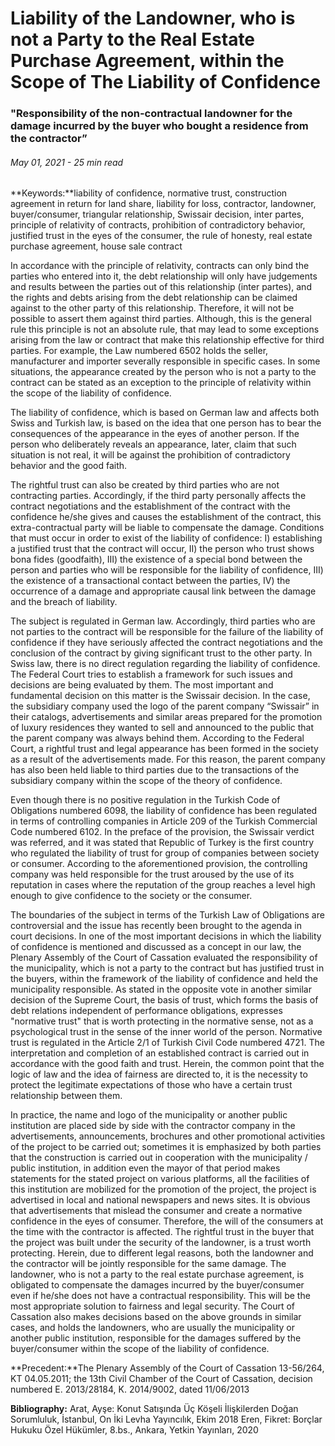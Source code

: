 <BlogMetaDecorator folder="generic" image="generic.png" imageAlt="image alt" description="Responsibility of the non-contractual landowner for the damage incurred by the buyer who bought a residence from the contractor" title="UnverLegal - Liability of the Landowner, who is not a Party to the Real Estate Purchase Agreement, within the Scope of The Liability of Confidence" />

# Liability of the Landowner, who is not a Party to the Real Estate Purchase Agreement, within the Scope of The Liability of Confidence

### "Responsibility of the non-contractual landowner for the damage incurred by the buyer who bought a residence from the contractor”

###### May 01, 2021 - 25 min read

**Keywords:**liability of confidence, normative trust, construction agreement in return for land share, liability for loss, contractor, landowner, buyer/consumer, triangular relationship, Swissair decision, inter partes, principle of relativity of contracts, prohibition of contradictory behavior, justified trust in the eyes of the consumer, the rule of honesty, real estate purchase agreement, house sale contract 

In accordance with the principle of relativity, contracts can only bind the parties who entered into it, the debt relationship will only have judgements and results between the parties out of this relationship (inter partes), and the rights and debts arising from the debt relationship can be claimed against to the other party of this relationship. Therefore, it will not be possible to assert them against third parties. Although, this is the general rule this principle is not an absolute rule, that may lead to some exceptions arising from the law or contract that make this relationship effective for third parties. For example, the Law numbered 6502 holds the seller, manufacturer and importer severally responsible in specific cases. In some situations, the appearance created by the person who is not a party to the contract can be stated as an exception to the principle of relativity within the scope of the liability of confidence. 

The liability of confidence, which is based on German law and affects both Swiss and Turkish law, is based on the idea that one person has to bear the consequences of the appearance in the eyes of another person. If the person who deliberately reveals an appearance, later, claim that such situation is not real, it will be against the prohibition of contradictory behavior and the good faith. 

The rightful trust can also be created by third parties who are not contracting parties. Accordingly, if the third party personally affects the contract negotiations and the establishment of the contract with the confidence he/she gives and causes the establishment of the contract, this extra-contractual party will be liable to compensate the damage. Conditions that must occur in order to exist of the liability of confidence: I) establishing a justified trust that the contract will occur, II) the person who trust shows bona fides (goodfaith), III) the existence of a special bond between the person and parties who will be responsible for the liability of confidence, III) the existence of a transactional contact between the parties, IV) the occurrence of a damage and appropriate causal link between the damage and the breach of liability. 

The subject is regulated in German law. Accordingly, third parties who are not parties to the contract will be responsible for the failure of the liability of confidence if they have seriously affected the contract negotiations and the conclusion of the contract by giving significant trust to the other party. In Swiss law, there is no direct regulation regarding the liability of confidence. The Federal Court tries to establish a framework for such issues and decisions are being evaluated by them. The most important and fundamental decision on this matter is the Swissair decision. In the case, the subsidiary company used the logo of the parent company “Swissair” in their catalogs, advertisements and similar areas prepared for the promotion of luxury residences they wanted to sell and announced to the public that the parent company was always behind them. According to the Federal Court, a rightful trust and legal appearance has been formed in the society as a result of the advertisements made. For this reason, the parent company has also been held liable to third parties due to the transactions of the subsidiary company within the scope of the theory of confidence. 

Even though there is no positive regulation in the Turkish Code of Obligations numbered 6098, the liability of confidence has been regulated in terms of controlling companies in Article 209 of the Turkish Commercial Code numbered 6102. In the preface of the provision, the Swissair verdict was referred, and it was stated that Republic of Turkey is the first country who regulated the liability of trust for group of companies between society or consumer. According to the aforementioned provision, the controlling company was held responsible for the trust aroused by the use of its reputation in cases where the reputation of the group reaches a level high enough to give confidence to the society or the consumer. 

The boundaries of the subject in terms of the Turkish Law of Obligations are controversial and the issue has recently been brought to the agenda in court decisions. In one of the most important decisions in which the liability of confidence is mentioned and discussed as a concept in our law, the Plenary Assembly of the Court of Cassation evaluated the responsibility of the municipality, which is not a party to the contract but has justified trust in the buyers, within the framework of the liability of confidence and held the municipality responsible. As stated in the opposite vote in another similar decision of the Supreme Court, the basis of trust, which forms the basis of debt relations independent of performance obligations, expresses "normative trust" that is worth protecting in the normative sense, not as a psychological trust in the sense of the inner world of the person. Normative trust is regulated in the Article 2/1 of Turkish Civil Code numbered 4721. The interpretation and completion of an established contract is carried out in accordance with the good faith and trust. Herein, the common point that the logic of law and the idea of fairness are directed to, it is the necessity to protect the legitimate expectations of those who have a certain trust relationship between them. 

In practice, the name and logo of the municipality or another public institution are placed side by side with the contractor company in the advertisements, announcements, brochures and other promotional activities of the project to be carried out; sometimes it is emphasized by both parties that the construction is carried out in cooperation with the municipality / public institution, in addition even the mayor of that period makes statements for the stated project on various platforms, all the facilities of this institution are mobilized for the promotion of the project, the project is advertised in local and national newspapers and news sites. It is obvious that advertisements that mislead the consumer and create a normative confidence in the eyes of consumer. Therefore, the will of the consumers at the time with the contractor is affected. The rightful trust in the buyer that the project was built under the security of the landowner, is a trust worth protecting. Herein, due to different legal reasons, both the landowner and the contractor will be jointly responsible for the same damage. The landowner, who is not a party to the real estate purchase agreement, is obligated to compensate the damages incurred by the buyer/consumer even if he/she does not have a contractual responsibility. This will be the most appropriate solution to fairness and legal security. The Court of Cassation also makes decisions based on the above grounds in similar cases, and holds the landowners, who are usually the municipality or another public institution, responsible for the damages suffered by the buyer/consumer within the scope of the liability of confidence.

**Precedent:**The Plenary Assembly of the Court of Cassation 13-56/264, KT 04.05.2011; the 13th Civil Chamber of the Court of Cassation, decision numbered E. 2013/28184, K. 2014/9002, dated 11/06/2013

**Bibliography:** 
Arat, Ayşe: Konut Satışında Üç Köşeli İlişkilerden Doğan Sorumluluk, İstanbul, On İki Levha Yayıncılık, Ekim 2018
Eren, Fikret: Borçlar Hukuku Özel Hükümler, 8.bs., Ankara, Yetkin Yayınları, 2020
